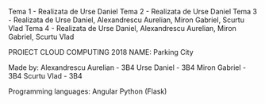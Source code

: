Tema 1 - Realizata de Urse Daniel
Tema 2 - Realizata de Urse Daniel
Tema 3 - Realizata de Urse Daniel, Alexandrescu Aurelian, Miron Gabriel, Scurtu Vlad
Tema 4 - Realizata de Urse Daniel, Alexandrescu Aurelian, Miron Gabriel, Scurtu Vlad

PROIECT CLOUD COMPUTING 2018
NAME: Parking City

Made by:
Alexandrescu Aurelian - 3B4
Urse Daniel - 3B4
Miron Gabriel - 3B4
Scurtu Vlad - 3B4

Programming languages:
Angular
Python (Flask)